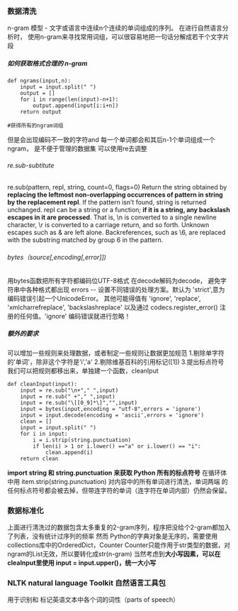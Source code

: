 ### 数据清洗
n-gram 模型 - 文字或语言中连续n个连续的单词组成的序列。
在进行自然语言分析时， 使用n-gram来寻找常用词组，可以很容易地把一句话分解成若干个文字片段
##### 如何获取格式合理的 n-gram

```
def ngrams(input,n):
    input = input.split(" ")
    output = []
    for i in range(len(input)-n+1):
        output.append(input[i:i+n])
    return output

#获得所有的ngram词组
```
但是会出现编码不一致的字符and 每一个单词都会和其后n-1个单词组成一个ngram， 是不便于管理的数据集
可以使用re去调整
###### re.sub-subtitute
re.sub(pattern, repl, string, count=0, flags=0)
Return the string obtained by **replacing the leftmost non-overlapping occurrences of pattern in string by the replacement repl**. If the pattern isn’t found, string is returned unchanged. repl can be a string or a function; **if it is a string, any backslash escapes in it are processed**. That is, \n is converted to a single newline character, \r is converted to a carriage return, and so forth. Unknown escapes such as \& are left alone. Backreferences, such as \6, are replaced with the substring matched by group 6 in the pattern. 
###### bytes（source[,encoding[,error]])
用bytes函数把所有字符都编码位UTF-8格式
在decode解码为decode， 避免字符串中各种格式都出现
errors -- 设置不同错误的处理方案。默认为 'strict',意为编码错误引起一个UnicodeError。 其他可能得值有 'ignore', 'replace', 'xmlcharrefreplace', 'backslashreplace' 以及通过 codecs.register_error() 注册的任何值。'ignore' 编码错误就进行忽略！
##### 额外的要求
可以增加一些规则来处理数据，或者制定一些规则让数据更加规范
1.剔除单字符的'单词'，除非这个字符是'i','a'
2.剔除维基百科的引用标记([1])
3.提出标点符号
我们可以把规则都移出来，单独建一个函数，cleanIput
```
def cleanInput(input):
    input = re.sub("\n+"," ",input)
    input = re.sub(" +"," ",input)
    input = re.sub("\[[0_9]*\]","",input)
    input = bytes(input,encoding = "utf-8",errors = 'ignore')
    input = input.decode(encoding = 'ascii',errors = 'ignore')
    clean = []
    input = input.split(" ")
    for i in input:
        i = i.strip(string.punctuation)
        if len(i) > 1 or i.lower() =="a" or i.lower() == "i":
            clean.append(i)
    return clean
```
**import string 和 string.punctuation 来获取 Python 所有的标点符号**
在循环体中用 item.strip(string.punctuation) 对内容中的所有单词进行清洗，单词两端 的任何标点符号都会被去掉，但带连字符的单词（连字符在单词内部）仍然会保留。

### 数据标准化
上面进行清洗过的数据包含太多重复的2-gram序列，程序把没给个2-gram都加入了列表，没有统计过序列的频率
然而 Python的字典对象是无序的，需要使用collections库中的OrderedDict，Counter
Counter只能作用于str类型的数据，对ngram的List无效，所以要转化成str(n-gram)
当然考虑到**大小写因素，可以在cleaInput里使用 input = input.upper()，统一大小写**
### NLTK natural language Toolkit 自然语言工具包
用于识别和 标记英语文本中各个词的词性（parts of speech）
